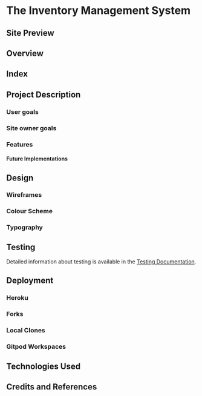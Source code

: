 # The Inventory Management System
## Site Preview


## Overview

## Index

## Project Description

### User goals

### Site owner goals

### Features

#### Future Implementations

## Design

### Wireframes

### Colour Scheme

### Typography


## Testing
Detailed information about testing is available in the [Testing Documentation](TESTING.md).

## Deployment

### Heroku

### Forks

### Local Clones

### Gitpod Workspaces

## Technologies Used

## Credits and References

